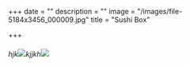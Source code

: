+++
date = ""
description = ""
image = "/images/file-5184x3456_000009.jpg"
title = "Sushi Box"

+++
###### hjk![](/images/img_4698.JPG)kjjkh![](/images/img_4696.JPG)